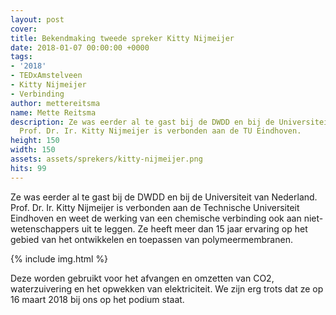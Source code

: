 ```yaml
---
layout: post
cover:
title: Bekendmaking tweede spreker Kitty Nijmeijer
date: 2018-01-07 00:00:00 +0000
tags:
- '2018'
- TEDxAmstelveen
- Kitty Nijmeijer
- Verbinding
author: mettereitsma
name: Mette Reitsma
description: Ze was eerder al te gast bij de DWDD en bij de Universiteit van Nederland.
  Prof. Dr. Ir. Kitty Nijmeijer is verbonden aan de TU Eindhoven.
height: 150
width: 150
assets: assets/sprekers/kitty-nijmeijer.png
hits: 99
---
```


Ze was eerder al te gast bij de DWDD en bij de Universiteit van Nederland. Prof. Dr. Ir. Kitty Nijmeijer is verbonden aan de Technische Universiteit Eindhoven en weet de werking van een chemische verbinding ook aan niet-wetenschappers uit te leggen. Ze heeft meer dan 15 jaar ervaring op het gebied van het ontwikkelen en toepassen van polymeermembranen.

{% include img.html %}

Deze worden gebruikt voor het afvangen en omzetten van CO2, waterzuivering en het opwekken van elektriciteit. We zijn erg trots dat ze op 16 maart 2018 bij ons op het podium staat.
